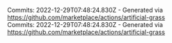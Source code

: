Commits: 2022-12-29T07:48:24.830Z - Generated via https://github.com/marketplace/actions/artificial-grass
<br>
Commits: 2022-12-29T07:48:24.830Z - Generated via https://github.com/marketplace/actions/artificial-grass
<br>
